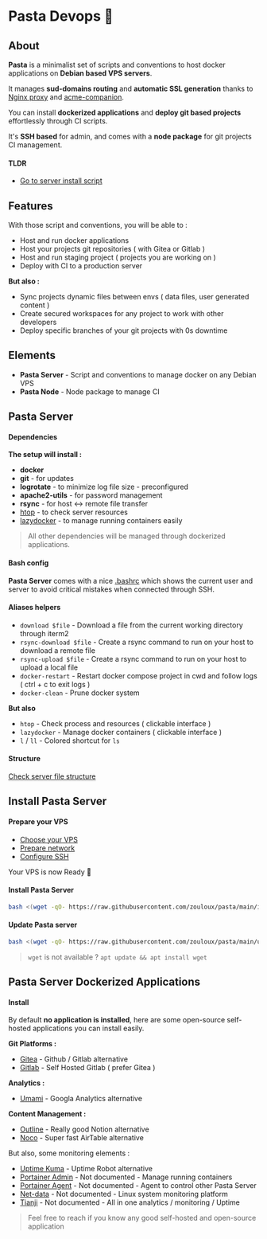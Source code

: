# Pasta Devops 🍝

## About

**Pasta** is a minimalist set of scripts and conventions to host docker applications on **Debian based VPS servers**.

It manages **sud-domains routing** and **automatic SSL generation** thanks to [Nginx proxy](https://github.com/nginx-proxy/nginx-proxy) and [acme-companion](https://github.com/nginx-proxy/acme-companion).

You can install **dockerized applications** and **deploy git based projects** effortlessly through CI scripts.

It's **SSH based** for admin, and comes with a **node package** for git projects CI management.

#### TLDR

- [Go to server install script](#install-pasta-server)

## Features

With those script and conventions, you will be able to :
- Host and run docker applications
- Host your projects git repositories ( with Gitea or Gitlab )
- Host and run staging project ( projects you are working on )
- Deploy with CI to a production server

**But also :**
- Sync projects dynamic files between envs ( data files, user generated content )
- Create secured workspaces for any project to work with other developers
- Deploy specific branches of your git projects with 0s downtime

## Elements

- **Pasta Server** - Script and conventions to manage docker on any Debian VPS
- **Pasta Node** - Node package to manage CI


## Pasta Server

#### Dependencies

**The setup will install :**
- **docker**
- **git** - for updates
- **logrotate** - to minimize log file size - preconfigured
- **apache2-utils** - for password management
- **rsync** - for host <-> remote file transfer
- [htop](https://github.com/htop-dev/htop?tab=readme-ov-file) - to check server resources
- [lazydocker](https://github.com/jesseduffield/lazydocker) - to manage running containers easily

> All other dependencies will be managed through dockerized applications.

#### Bash config

**Pasta Server** comes with a nice [.bashrc](./.bashrc) which shows the current user and server to avoid critical mistakes when connected through SSH.

#### Aliases helpers

- `download $file` - Download a file from the current working directory through iterm2
- `rsync-download $file` - Create a rsync command to run on your host to download a remote file
- `rsync-upload $file` - Create a rsync command to run on your host to upload a local file
- `docker-restart` - Restart docker compose project in cwd and follow logs ( ctrl + c to exit logs )
- `docker-clean` - Prune docker system

**But also**
- `htop` - Check process and resources ( clickable interface )
- `lazydocker` - Manage docker containers ( clickable interface )
- `l` / `ll` - Colored shortcut for `ls`

#### Structure

[Check server file structure](./doc/10.server-file-structure.md)


## Install Pasta Server

#### Prepare your VPS

- [Choose your VPS](./doc/00.choose-vps.md)
- [Prepare network](./doc/01.prepare-vps-network.md)
- [Configure SSH](./doc/02.configure-vps-ssh.md)

Your VPS is now Ready 🎉

#### Install Pasta Server

```bash
bash <(wget -qO- https://raw.githubusercontent.com/zouloux/pasta/main/install.sh)
```

#### Update Pasta server

```bash
bash <(wget -qO- https://raw.githubusercontent.com/zouloux/pasta/main/update.sh)
```

> `wget` is not available ? `apt update && apt install wget`

## Pasta Server Dockerized Applications

#### Install

By default **no application is installed**, here are some open-source self-hosted applications you can install easily. 

**Git Platforms :**
- [Gitea](./containers/apps/gitea) - Github / Gitlab alternative
- [Gitlab](./containers/apps/gitlab) - Self Hosted Gitlab ( prefer Gitea ) 

**Analytics :**
- [Umami](./containers/apps/umami) - Googla Analytics alternative

**Content Management :**
- [Outline](./containers/apps/outline) - Really good Notion alternative
- [Noco](./containers/apps/noco) - Super fast AirTable alternative

But also, some monitoring elements :
- [Uptime Kuma](./containers/apps/kuma) - Uptime Robot alternative
- [Portainer Admin](./containers/apps/portainer-admin) - Not documented - Manage running containers
- [Portainer Agent](./containers/apps/portainer-agent) - Not documented - Agent to control other Pasta Server
- [Net-data](./containers/apps/netdata) - Not documented - Linux system monitoring platform
- [Tianji](./containers/apps/tianji) - Not documented - All in one analytics / monitoring / Uptime

> Feel free to reach if you know any good self-hosted and open-source application